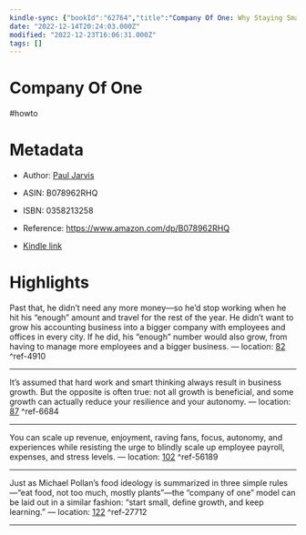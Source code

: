 ```yaml
---
kindle-sync: {"bookId":"62764","title":"Company Of One: Why Staying Small Is the Next Big Thing for Business","author":"Paul Jarvis","asin":"B078962RHQ","lastAnnotatedDate":"2022-06-20","bookImageUrl":"https://m.media-amazon.com/images/I/81SGSncwNFL._SY160.jpg","highlightsCount":4}
date: "2022-12-14T20:24:03.000Z"
modified: "2022-12-23T16:06:31.000Z"
tags: []
---
```

# Company Of One

#howto 

# Metadata

* Author: [Paul Jarvis](https://www.amazon.com/Paul-Jarvis/e/B00BBF6EUI/ref=dp_byline_cont_ebooks_1)

* ASIN: B078962RHQ

* ISBN: 0358213258

* Reference: <https://www.amazon.com/dp/B078962RHQ>

* [Kindle link](kindle://book?action=open&asin=B078962RHQ)

# Highlights

Past that, he didn’t need any more money—so he’d stop working when he hit his “enough” amount and travel for the rest of the year. He didn’t want to grow his accounting business into a bigger company with employees and offices in every city. If he did, his “enough” number would also grow, from having to manage more employees and a bigger business. — location: [82](kindle://book?action=open&asin=B078962RHQ&location=82) ^ref-4910

---

It’s assumed that hard work and smart thinking always result in business growth. But the opposite is often true: not all growth is beneficial, and some growth can actually reduce your resilience and your autonomy. — location: [87](kindle://book?action=open&asin=B078962RHQ&location=87) ^ref-6684

---

You can scale up revenue, enjoyment, raving fans, focus, autonomy, and experiences while resisting the urge to blindly scale up employee payroll, expenses, and stress levels. — location: [102](kindle://book?action=open&asin=B078962RHQ&location=102) ^ref-56189

---

Just as Michael Pollan’s food ideology is summarized in three simple rules—“eat food, not too much, mostly plants”—the “company of one” model can be laid out in a similar fashion: “start small, define growth, and keep learning.” — location: [122](kindle://book?action=open&asin=B078962RHQ&location=122) ^ref-27712

---
